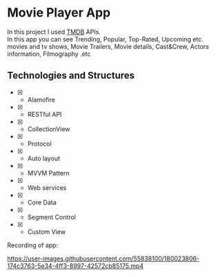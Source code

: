# Movie Player App

In this project I used [TMDB](https://developers.themoviedb.org/3/getting-started/introduction) APIs. <br>In this app you can see Trending, Popular, Top-Rated, Upcoming etc. movies and tv shows, Movie Trailers, Movie details, Cast&Crew, Actors information, Filmography .etc

## Technologies and Structures


 - [x] - Alamofire
 - [x] - RESTful API
 - [x] - CollectionView
 - [x] - Protocol
 - [x] - Auto layout
 - [x] - MVVM Pattern
 - [x] - Web services
 - [x] - Core Data
 - [x] - Segment Control
 - [x] - Custom View

 
 Recording of app:
 
 
 
 

https://user-images.githubusercontent.com/55838100/180023806-174c3763-5e34-4ff3-8997-42572cb85175.mp4

